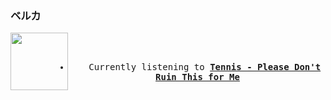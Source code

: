 ### ベルカ
<div align="center">
<kbd>
<a href="https://www.youtube.com/results?search_query=Tennis+Please+Don&#39;t+Ruin+This+for+Me" target="_blank">
    <img align="left" width="92" height="92" src="https:&#x2F;&#x2F;lastfm.freetls.fastly.net&#x2F;i&#x2F;u&#x2F;174s&#x2F;97f9f1c599d8ee675192fef21ea40feb.jpg">
</a>
</br></br>
<ul><li>
<p align="center"><img height="14" width="14" src=src&#x2F;listening3.584358246037586.png> Currently listening to <b><a href="https://www.youtube.com/results?search_query=Tennis+Please+Don&#39;t+Ruin+This+for+Me" target="_blank">Tennis - Please Don&#39;t Ruin This for Me</a> </b></p>
</li></ul>
</kbd>
</div>